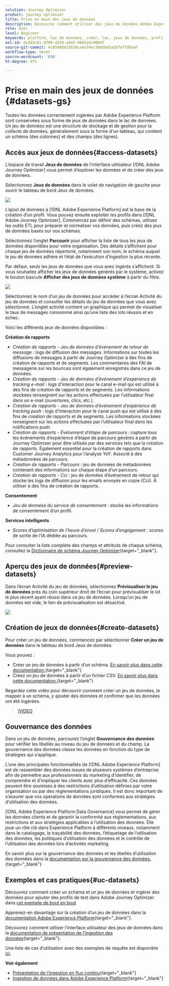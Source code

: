 ```yaml
---
solution: Journey Optimizer
product: journey optimizer
title: Prise en main des jeux de données
description: Découvrez comment utiliser des jeux de données Adobe Experience Platform dans Adobe Journey Optimizer
role: User
level: Beginner
keywords: platform, lac de données, créer, lac, jeux de données, profil
exl-id: dcdd3c81-0f00-4259-a8a5-9062a4c40b6f
source-git-commit: 4c0508d415630ca4a74ec30e5b43a3bfe7fd8a4f
workflow-type: tm+mt
source-wordcount: '836'
ht-degree: 97%

---
```


# Prise en main des jeux de données {#datasets-gs}

Toutes les données correctement ingérées par Adobe Experience Platform sont conservées sous forme de jeux de données dans le lac de données. Un jeu de données est une structure de stockage et de gestion pour la collecte de données, généralement sous la forme d&#39;un tableau, qui contient un schéma (des colonnes) et des champs (des lignes).

## Accès aux jeux de données{#access-datasets}

L’espace de travail **Jeux de données** de l’interface utilisateur [!DNL Adobe Journey Optimizer] vous permet d’explorer les données et de créer des jeux de données.

Sélectionnez **Jeux de données** dans le volet de navigation de gauche pour ouvrir le tableau de bord Jeux de données.

![](assets/datasets-home.png)

L’ajout de données à [!DNL Adobe Experience Platform] est la base de la création d’un profil. Vous pouvez ensuite exploiter les profils dans [!DNL Adobe Journey Optimizer]. Commencez par définir des schémas, utilisez les outils ETL pour préparer et normaliser vos données, puis créez des jeux de données basés sur vos schémas.

Sélectionnez l’onglet **Parcourir** pour afficher la liste de tous les jeux de données disponibles pour votre organisation. Des détails s’affichent pour chaque jeu de données répertorié, notamment son nom, le schéma auquel le jeu de données adhère et l’état de l’exécution d’ingestion la plus récente.

Par défaut, seuls les jeux de données que vous avez ingérés s’affichent. Si vous souhaitez afficher les jeux de données générés par le système, activez le bouton bascule **Afficher des jeux de données système** à partir du filtre.

![](assets/ajo-system-datasets.png)

Sélectionnez le nom d’un jeu de données pour accéder à l’écran Activité du jeu de données et consulter les détails du jeu de données que vous avez sélectionné. L’onglet activité contient un graphique qui permet de visualiser le taux de messages consommé ainsi qu’une liste des lots réussis et en échec.

Voici les différents jeux de données disponibles :

**Création de rapports**

* _Création de rapports - Jeu de données d’événement de retour de message_ : logs de diffusion des messages. Informations sur toutes les diffusions de messages à partir de Journey Optimizer à des fins de création de rapports et de segments. Les commentaires des FAI de messagerie sur les bounces sont également enregistrés dans ce jeu de données.
* _Création de rapports - Jeu de données d’événement d’expérience de tracking e-mail_ : logs d’interaction pour le canal e-mail qui est utilisé à des fins de création de rapports et de segments. Les informations stockées renseignent sur les actions effectuées par l’utilisateur final dans un e-mail (ouvertures, clics, etc.).
* _Création de rapports - Jeu de données d’événement d’expérience de tracking push_ : logs d’interaction pour le canal push qui est utilisé à des fins de création de rapports et de segments. Les informations stockées renseignent sur les actions effectuées par l’utilisateur final dans les notifications push.
* _Création de rapports - Événement d’étape de parcours_ : capture tous les événements d’expérience d’étape de parcours générés à partir de Journey Optimizer pour être utilisés par des services tels que la création de rapports. Également essentiel pour la création de rapports dans Customer Journey Analytics pour l’analyse YoY. Associé à des métadonnées de parcours.
* _Création de rapports - Parcours_ : jeu de données de métadonnées contenant des informations sur chaque étape d’un parcours.
* _Création de rapports - Cci_ : jeu de données d’événement de retour qui stocke les logs de diffusion pour les emails envoyés en copie (Cci). À utiliser à des fins de création de rapports.

**Consentement**

* _Jeu de données du service de consentement_ : stocke les informations de consentement d’un profil.

**Services intelligents**

* _Scores d’optimisation de l’heure d’envoi / Scores d’engagement_ : scores de sortie de l’IA dédiée au parcours.

Pour consulter la liste complète des champs et attributs de chaque schéma, consultez la [Dictionnaire de schéma Journey Optimizer](https://experienceleague.adobe.com/tools/ajo-schemas/schema-dictionary.html){target="_blank"}.

## Aperçu des jeux de données{#preview-datasets}

Dans l’écran Activité du jeu de données, sélectionnez **Prévisualiser le jeu de données** près du coin supérieur droit de l’écran pour prévisualiser le lot le plus récent ayant réussi dans ce jeu de données. Lorsqu’un jeu de données est vide, le lien de prévisualisation est désactivé.

![](assets/dataset-preview.png)

## Création de jeux de données{#create-datasets}

Pour créer un jeu de données, commencez par sélectionner **Créer un jeu de données** dans le tableau de bord Jeux de données.

Vous pouvez :

* Créer un jeu de données à partir d’un schéma. [En savoir plus dans cette documentation.](https://experienceleague.adobe.com/docs/experience-platform/catalog/datasets/user-guide.html?lang=fr#schema){target="_blank"}
* Créez un jeu de données à partir d’un fichier CSV. [En savoir plus dans cette documentation.](https://experienceleague.adobe.com/docs/experience-platform/ingestion/tutorials/map-a-csv-file.html?lang=fr){target="_blank"}

Regardez cette vidéo pour découvrir comment créer un jeu de données, le mapper à un schéma, y ajouter des données et confirmer que les données ont été ingérées.

>[!VIDEO](https://video.tv.adobe.com/v/334293?quality=12)

## Gouvernance des données

Dans un jeu de données, parcourez l’onglet **Gouvernance des données** pour vérifier les libellés au niveau du jeu de données et du champ. La gouvernance des données classe les données en fonction du type de stratégies qui s’applique.

L’une des principales fonctionnalités de [!DNL Adobe Experience Platform] est de rassembler des données issues de plusieurs systèmes d’entreprise afin de permettre aux professionnels du marketing d’identifier, de comprendre et d’impliquer les clients avec plus d’efficacité. Ces données peuvent être soumises à des restrictions d’utilisation définies par votre organisation ou par des réglementations juridiques. Il est donc important de s’assurer que vos opérations de données sont conformes aux stratégies d’utilisation des données.

 [!DNL Adobe Experience Platform Data Governance] vous permet de gérer les données clients et de garantir la conformité aux réglementations, aux restrictions et aux stratégies applicables à l’utilisation des données. Elle joue un rôle clé dans Experience Platform à différents niveaux, notamment dans le catalogage, la traçabilité des données, l’étiquetage de l’utilisation des données, les politiques d’utilisation des données et le contrôle de l’utilisation des données lors d’activités marketing.

En savoir plus sur la gouvernance des données et les libellés d’utilisation des données dans la [documentation sur la gouvernance des données.](https://experienceleague.adobe.com/docs/experience-platform/data-governance/labels/user-guide.html?lang=fr){target="_blank"}

## Exemples et cas pratiques{#uc-datasets}

Découvrez comment créer un schéma et un jeu de données et ingérer des données pour ajouter des profils de test dans Adobe Journey Optimizer dans [cet exemple de bout en bout](../segment/creating-test-profiles.md)

Apprenez-en davantage sur la création d’un jeu de données dans la [documentation Adobe Experience Platform](https://experienceleague.adobe.com/docs/experience-platform/catalog/datasets/overview.html?lang=fr){target="_blank"}.

Découvrez comment utiliser l’interface utilisateur des jeux de données dans la [documentation de présentation de l’ingestion des données](https://experienceleague.adobe.com/docs/experience-platform/ingestion/home.html?lang=fr){target="_blank"}.

Une liste de cas d’utilisation avec des exemples de requête est disponible [ici](../data/datasets-query-examples.md).

**Voir également**

* [Présentation de l’ingestion en flux continu](https://experienceleague.adobe.com/docs/experience-platform/ingestion/streaming/overview.html?lang=fr){target="_blank"}
* [Ingestion de données dans Adobe Experience Platform](https://experienceleague.adobe.com/docs/experience-platform/ingestion/tutorials/ingest-batch-data.html?lang=fr){target="_blank"}
